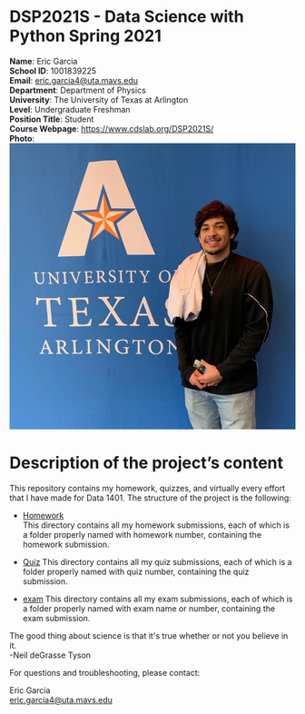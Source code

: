 

# DSP2021S - Data Science with Python Spring 2021

**Name**: Eric Garcia  
**School ID**: 1001839225  
**Email**: eric.garcia4@uta.mavs.edu  
**Department**: Department of Physics    
**University**: The University of Texas at Arlington    
**Level**: Undergraduate Freshman   
**Position Title**: Student      
**Course Webpage**: https://www.cdslab.org/DSP2021S/  
**Photo**:   
![this is a photo of Eric Garcia](images/Facebook%20pic.jpg)

#       Description of the project’s content    
This repository contains my homework, quizzes, and virtually every effort that I have made for Data 1401. The structure of the project is the following:

+   [Homework](https://github.com/Ericmg25/DSP2021S/blob/main/Homework)  
This directory contains all my homework submissions, each of which is a folder properly named with homework number, containing the homework submission.

+   [Quiz](https://github.com/Ericmg25/DSP2021S/blob/main/Quiz)
This directory contains all my quiz submissions, each of which is a folder properly named with quiz number, containing the quiz submission.

+   [exam](https://github.com/Ericmg25/DSP2021S/blob/main/Exam)
This directory contains all my exam submissions, each of which is a folder properly named with exam name or number, containing the exam submission.

The good thing about science is that it's true whether or not you believe in it.  
-Neil deGrasse Tyson

For questions and troubleshooting, please contact:

Eric Garcia  
eric.garcia4@uta.mavs.edu
